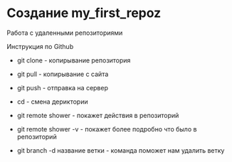 ﻿# Создание my_first_repoz 

Работа с удаленными репозиториями 

Инструкция по Github 

* git clone - копирывание репозитория 

* git pull - копирывание с сайта 

* git push - отправка на сервер 

* cd - смена дериктории

* git remote shower - покажет действия в репозиторий 

* git remote shower -v - покажет более подробно что было в репозиторий 

* git branch -d название ветки - команда поможет нам удалить ветку
